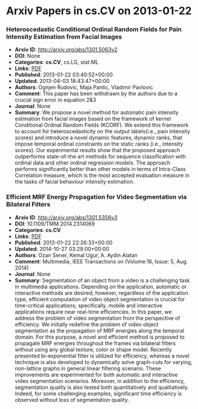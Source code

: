 # Arxiv Papers in cs.CV on 2013-01-22
### Heteroscedastic Conditional Ordinal Random Fields for Pain Intensity Estimation from Facial Images
- **Arxiv ID**: http://arxiv.org/abs/1301.5063v2
- **DOI**: None
- **Categories**: **cs.CV**, cs.LG, stat.ML
- **Links**: [PDF](http://arxiv.org/pdf/1301.5063v2)
- **Published**: 2013-01-22 03:40:52+00:00
- **Updated**: 2013-04-03 18:43:47+00:00
- **Authors**: Ognjen Rudovic, Maja Pantic, Vladimir Pavlovic
- **Comment**: This paper has been withdrawn by the authors due to a crucial sign
  error in equation 2&3
- **Journal**: None
- **Summary**: We propose a novel method for automatic pain intensity estimation from facial images based on the framework of kernel Conditional Ordinal Random Fields (KCORF). We extend this framework to account for heteroscedasticity on the output labels(i.e., pain intensity scores) and introduce a novel dynamic features, dynamic ranks, that impose temporal ordinal constraints on the static ranks (i.e., intensity scores). Our experimental results show that the proposed approach outperforms state-of-the art methods for sequence classification with ordinal data and other ordinal regression models. The approach performs significantly better than other models in terms of Intra-Class Correlation measure, which is the most accepted evaluation measure in the tasks of facial behaviour intensity estimation.



### Efficient MRF Energy Propagation for Video Segmentation via Bilateral Filters
- **Arxiv ID**: http://arxiv.org/abs/1301.5356v3
- **DOI**: 10.1109/TMM.2014.2314069
- **Categories**: **cs.CV**
- **Links**: [PDF](http://arxiv.org/pdf/1301.5356v3)
- **Published**: 2013-01-22 22:26:33+00:00
- **Updated**: 2014-10-27 03:29:00+00:00
- **Authors**: Ozan Sener, Kemal Ugur, A. Aydin Alatan
- **Comment**: Multimedia, IEEE Transactions on (Volume:16, Issue: 5, Aug. 2014)
- **Journal**: None
- **Summary**: Segmentation of an object from a video is a challenging task in multimedia applications. Depending on the application, automatic or interactive methods are desired; however, regardless of the application type, efficient computation of video object segmentation is crucial for time-critical applications; specifically, mobile and interactive applications require near real-time efficiencies. In this paper, we address the problem of video segmentation from the perspective of efficiency. We initially redefine the problem of video object segmentation as the propagation of MRF energies along the temporal domain. For this purpose, a novel and efficient method is proposed to propagate MRF energies throughout the frames via bilateral filters without using any global texture, color or shape model. Recently presented bi-exponential filter is utilized for efficiency, whereas a novel technique is also developed to dynamically solve graph-cuts for varying, non-lattice graphs in general linear filtering scenario. These improvements are experimented for both automatic and interactive video segmentation scenarios. Moreover, in addition to the efficiency, segmentation quality is also tested both quantitatively and qualitatively. Indeed, for some challenging examples, significant time efficiency is observed without loss of segmentation quality.



